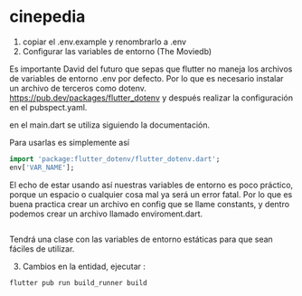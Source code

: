 # cinepedia

1. copiar el .env.example y renombrarlo a .env
2. Configurar las variables de entorno (The Moviedb)


Es importante David del futuro que sepas que flutter no maneja los archivos de variables de entorno .env por defecto.
Por lo que es necesario instalar un archivo de terceros como dotenv. https://pub.dev/packages/flutter_dotenv y después realizar la configuración en el pubspect.yaml.

en el main.dart se utiliza siguiendo la documentación.

Para usarlas es simplemente así 

```dart
import 'package:flutter_dotenv/flutter_dotenv.dart';
env['VAR_NAME'];
```

El echo de estar usando así nuestras variables de entorno es poco práctico, porque un espacio o cualquier cosa mal ya será un error fatal. Por lo que es buena practica crear un archivo en config que se llame constants, y dentro podemos crear un archivo llamado enviroment.dart.

```

```

Tendrá una clase con las variables de entorno estáticas para que sean fáciles de utilizar.


3. Cambios en la entidad, ejecutar : 

```hash
flutter pub run build_runner build
```